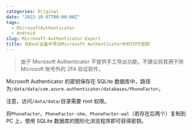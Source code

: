 ```yaml
---
categories: Original
date: "2023-10-07T00:00:00Z"
tags:
  - MicrosoftAuthenticator
  - Android
slug: Microsoft-Authenticator-Export
title: 在Root设备中导出Microsoft Authenticator中的TOTP密钥
---
```


> 由于 Microsoft Authenticator 不提供手工导出功能，不建议将其用于除 Microsoft 账号外的 2FA 验证软件。

Microsoft Authenticator 的密钥保存在 SQLite 数据库中，路径为`/data/data/com.azure.authenticator/databases/PhoneFactor`。

注意，访问`/data/data/`目录需要 root 权限。

将`PhoneFactor`、`PhoneFactor-shm`、`PhoneFactor-wal`（若存在后两个）复制到 PC 上，使用 SQLite 数据库的图形化浏览程序即可获得密钥。
